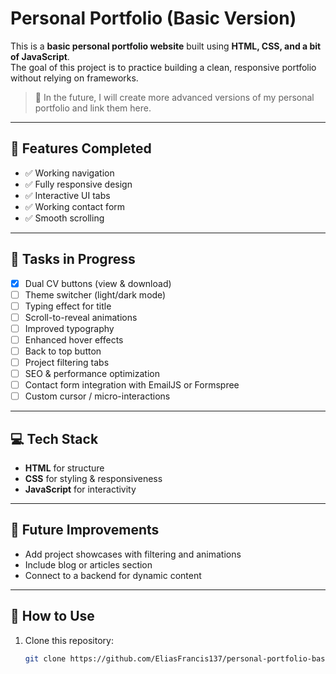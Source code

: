 # Personal Portfolio (Basic Version)

This is a **basic personal portfolio website** built using **HTML, CSS, and a bit of JavaScript**.  
The goal of this project is to practice building a clean, responsive portfolio without relying on frameworks.  

> 🔗 In the future, I will create more advanced versions of my personal portfolio and link them here.

---

## 📌 Features Completed
- ✅ Working navigation  
- ✅ Fully responsive design  
- ✅ Interactive UI tabs  
- ✅ Working contact form  
- ✅ Smooth scrolling  

---

## 🚧 Tasks in Progress
- [x] Dual CV buttons (view & download)  
- [ ] Theme switcher (light/dark mode)  
- [ ] Typing effect for title  
- [ ] Scroll-to-reveal animations  
- [ ] Improved typography  
- [ ] Enhanced hover effects  
- [ ] Back to top button  
- [ ] Project filtering tabs  
- [ ] SEO & performance optimization  
- [ ] Contact form integration with EmailJS or Formspree  
- [ ] Custom cursor / micro-interactions  

---

## 💻 Tech Stack
- **HTML** for structure  
- **CSS** for styling & responsiveness  
- **JavaScript** for interactivity  

---

## 🚀 Future Improvements
- Add project showcases with filtering and animations  
- Include blog or articles section  
- Connect to a backend for dynamic content  

---

## 📂 How to Use
1. Clone this repository:  
   ```bash
   git clone https://github.com/EliasFrancis137/personal-portfolio-basic-1
